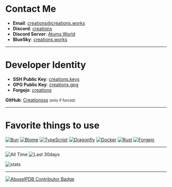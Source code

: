 # Contact Me
- **Email**: [creations@creations.works](mailto:creations@creations.works)
- **Discord**: [creations](https://discord.com/users/209830981060788225)
- **Discord Server**: [Atums World](https://discord.gg/DxFhhbr2pm)
- **BlueSky**: [creations.works](https://bsky.app/profile/creations.works)

---

# Developer Identity
- **SSH Public Key**: [creations.keys](https://git.creations.works/creations/.profile/raw/branch/main/public_key)
- **GPG Public Key**: [creations.gpg](https://git.creations.works/creations/.profile/raw/branch/main/public_key.asc)
- **Forgejo**: [creations](https://git.creations.works/creations)

**GitHub**: [Creationsss](https://github.com/Creationsss) <small>(only if forced)</small>

---

# Favorite things to use

[![Bun](https://img.shields.io/badge/Bun-000000?style=for-the-badge&logo=bun&logoColor=white)](https://bun.sh)
[![Biome](https://img.shields.io/badge/Biome-1A202C?style=for-the-badge&labelColor=1A202C&color=4ADE80)](https://biomejs.dev)
[![TypeScript](https://img.shields.io/badge/TypeScript-3178C6?style=for-the-badge&logo=typescript&logoColor=white)](https://www.typescriptlang.org)
[![Dragonfly](https://img.shields.io/badge/Dragonfly-FF3366?style=for-the-badge)](https://www.dragonflydb.io/)
[![Docker](https://img.shields.io/badge/Docker-2496ED?style=for-the-badge&logo=docker&logoColor=white)](https://www.docker.com)
[![Rust](https://img.shields.io/badge/Rust-000000?style=for-the-badge&logo=rust&logoColor=white)](https://www.rust-lang.org)
[![Forgejo](https://img.shields.io/badge/Forgejo-171717?style=for-the-badge&logo=forgejo&logoColor=orange)](https://forgejo.org)

---

![All Time](https://img.shields.io/endpoint?url=https://wakapi.atums.world/api/compat/shields/v1/creations/interval:all_time&label=All%20time&color=blue) ![Last 30days](https://wakapi.atums.world/api/badge/creations/creations/interval:30_days?label=last%2030d)

![stats](https://github-readme-stats.vercel.app/api/wakatime?username=creations&api_domain=wakapi.atums.world&bg_color=1A202C&title_color=2F855A&icon_color=2F855A&text_color=ffffff&custom_title=Wakapi+Stats+%28All+Time%29&layout=compact)

---

<a href="https://www.abuseipdb.com/user/201871" title="AbuseIPDB is an IP address blacklist for webmasters and sysadmins to report IP addresses engaging in abusive behavior on their networks">
	<img src="https://www.abuseipdb.com/contributor/201871.svg" alt="AbuseIPDB Contributor Badge">
</a>
